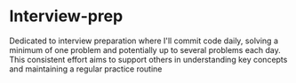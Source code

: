 # Interview-prep
Dedicated to interview preparation where I'll commit code daily, solving a minimum of one problem and potentially up to several problems each day. This consistent effort aims to support others in understanding key concepts and maintaining a regular practice routine
